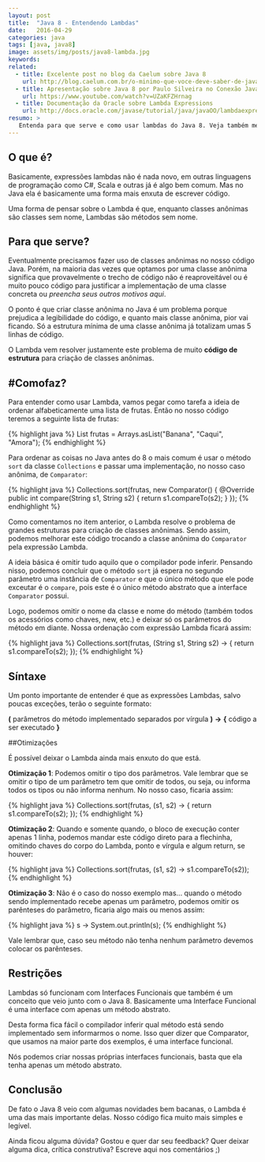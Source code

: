 ```yaml
---
layout: post
title:  "Java 8 - Entendendo Lambdas"
date:   2016-04-29
categories: java
tags: [java, java8]
image: assets/img/posts/java8-lambda.jpg
keywords:
related:
  - title: Excelente post no blog da Caelum sobre Java 8 
    url: http://blog.caelum.com.br/o-minimo-que-voce-deve-saber-de-java-8/
  - title: Apresentação sobre Java 8 por Paulo Silveira no Conexão Java 2014
    url: https://www.youtube.com/watch?v=UZaKFZHrnag
  - title: Documentação da Oracle sobre Lambda Expressions
    url: http://docs.oracle.com/javase/tutorial/java/javaOO/lambdaexpressions.html
resumo: >
   Entenda para que serve e como usar lambdas do Java 8. Veja também meu <a href="https://www.youtube.com/watch?v=BPootnK8taE" target="_blank">vídeo sobre lambdas</a> no meu canal do YouTube.  
---
```


## O que é?

Basicamente, expressões lambdas não é nada novo, em outras linguagens de programação como C#, Scala e outras já é algo bem comum. Mas no Java ela é basicamente uma forma mais enxuta de escrever código. 

Uma forma de pensar sobre o Lambda é que, enquanto classes anônimas são classes sem nome, Lambdas são métodos sem nome. 


## Para que serve?

Eventualmente precisamos fazer uso de classes anônimas no nosso código Java. Porém, na maioria das vezes que optamos por uma classe anônima significa que provavelmente o trecho de código não é reaproveitável ou é muito pouco código para justificar a implementação de uma classe concreta ou _preencha seus outros motivos aqui_.

O ponto é que criar classe anônima no Java é um problema porque prejudica a legibilidade do código, e quanto mais classe anônima, pior vai ficando. Só a estrutura mínima de uma classe anônima já totalizam umas 5 linhas de código.

O Lambda vem resolver justamente este problema de muito __código de estrutura__ para criação de classes anônimas.


## #Comofaz?

Para entender como usar Lambda, vamos pegar como tarefa a ideia de ordenar alfabeticamente uma lista de frutas. Então no nosso código teremos a seguinte lista de frutas:

{% highlight java %}
List<String> frutas = Arrays.asList("Banana", "Caqui", "Amora");
{% endhighlight %}

Para ordenar as coisas no Java antes do 8 o mais comum é usar o método `sort` da classe `Collections` e passar uma implementação, no nosso caso anônima, de `Comparator`: 

{% highlight java %}
Collections.sort(frutas, new Comparator<String>() {
    @Override
    public int compare(String s1, String s2) {
        return s1.compareTo(s2);
    }
});
{% endhighlight %}

Como comentamos no item anterior, o Lambda resolve o problema de grandes estruturas para criação de classes anônimas. Sendo assim, podemos melhorar este código trocando a classe anônima do `Comparator` pela expressão Lambda. 

A ideia básica é omitir tudo aquilo que o compilador pode inferir. Pensando nisso, podemos concluir que o método `sort` já espera no segundo parâmetro uma instância de `Comparator` e que o único método que ele pode exceutar é o `compare`, pois este é o único método abstrato que a interface `Comparator` possui. 

Logo, podemos omitir o nome da classe e nome do método (também todos os acessórios como chaves, new, etc.) e deixar só os parâmetros do método em diante. Nossa ordenação com expressão Lambda ficará assim:

{% highlight java %}
Collections.sort(frutas, (String s1, String s2) -> {
    return s1.compareTo(s2);
});
{% endhighlight %}


## Síntaxe

Um ponto importante de entender é que as expressões Lambdas, salvo poucas exceções, terão o seguinte formato:

__(__ parâmetros do método implementado separados por vírgula __)__ __->__ __{__ código a ser executado __}__


##Otimizações

É possível deixar o Lambda ainda mais enxuto do que está. 

__Otimização 1__: Podemos omitir o tipo dos parâmetros. Vale lembrar que se omitir o tipo de um parâmetro tem que omitir de todos, ou seja, ou informa todos os tipos ou não informa nenhum. No nosso caso, ficaria assim:

{% highlight java %}
Collections.sort(frutas, (s1, s2) -> {
    return s1.compareTo(s2);
});
{% endhighlight %}

__Otimização 2__: Quando e somente quando, o bloco de execução conter apenas 1 linha, podemos mandar este código direto para a flechinha, omitindo chaves do corpo do Lambda, ponto e vírgula e algum return, se houver:

{% highlight java %}
Collections.sort(frutas, (s1, s2) -> s1.compareTo(s2));
{% endhighlight %}

__Otimização 3__: Não é o caso do nosso exemplo mas... quando o método sendo implementado recebe apenas um parâmetro, podemos omitir os parênteses do parâmetro, ficaria algo mais ou menos assim:

{% highlight java %}
s -> System.out.println(s);
{% endhighlight %}

Vale lembrar que, caso seu método não tenha nenhum parâmetro devemos colocar os parênteses.


## Restrições

Lambdas só funcionam com Interfaces Funcionais que também é um conceito que veio junto com o Java 8. Basicamente uma Interface Funcional é uma interface com apenas um método abstrato. 

Desta forma fica fácil o compilador inferir qual método está sendo implementado sem informarmos o nome. Isso quer dizer que Comparator, que usamos na maior parte dos exemplos, é uma interface funcional.

Nós podemos criar nossas próprias interfaces funcionais, basta que ela tenha apenas um método abstrato.


## Conclusão

De fato o Java 8 veio com algumas novidades bem bacanas, o Lambda é uma das mais importante delas. Nosso código fica muito mais simples e legível.

Ainda ficou alguma dúvida? Gostou e quer dar seu feedback? Quer deixar alguma dica, crítica construtiva? Escreve aqui nos comentários ;)
